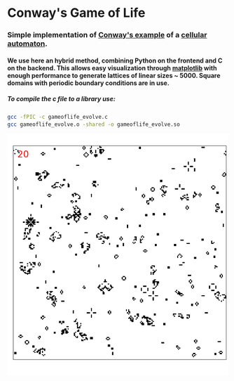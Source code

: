 # Conway's Game of Life

### Simple implementation of [Conway's example](https://en.wikipedia.org/wiki/Conway%27s_Game_of_Life) of a [cellular automaton](https://en.wikipedia.org/wiki/Cellular_automaton).

#### We use here an hybrid method, combining Python on the frontend and C on the backend. This allows easy visualization through [matplotlib](https://matplotlib.org/) with enough performance to generate lattices of linear sizes ~ 5000. Square domains with periodic boundary conditions are in use.

##### To compile the c file to a library use:
```bash
gcc -fPIC -c gameoflife_evolve.c
gcc gameoflife_evolve.o -shared -o gameoflife_evolve.so
```

![](screenshot.png)
